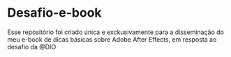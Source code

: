 # Desafio-e-book
Esse repositório foi criado única e exckusivamente para a disseminação do meu e-book de dicas básicas sobre Adobe After Effects, em resposta ao desafio da @DIO
